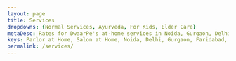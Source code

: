 ```yaml
---
layout: page
title: Services
dropdowns: {Normal Services, Ayurveda, For Kids, Elder Care} 
metaDesc: Rates for DwaarPe's at-home services in Noida, Gurgaon, Delhi, Ghaziabad, Faridabad; facials, waxing, massage, pedicure, manicure; including our Ayurvedic products-based services
keys: Parlor at Home, Salon at Home, Noida, Delhi, Gurgaon, Faridabad, Ghaziabad, Ayurveda, Facials, Waxing, Pedicure, Manicure, Massage
permalink: /services/
---
```


